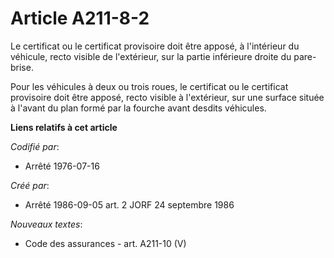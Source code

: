 # Article A211-8-2

Le certificat ou le certificat provisoire doit être apposé, à l'intérieur du véhicule, recto visible de l'extérieur, sur la
partie inférieure droite du pare-brise.

Pour les véhicules à deux ou trois roues, le certificat ou le certificat provisoire doit être apposé, recto visible à
l'extérieur, sur une surface située à l'avant du plan formé par la fourche avant desdits véhicules.

**Liens relatifs à cet article**

_Codifié par_:

  - Arrêté 1976-07-16

_Créé par_:

  - Arrêté 1986-09-05 art. 2 JORF 24 septembre 1986

_Nouveaux textes_:

  - Code des assurances - art. A211-10 (V)
